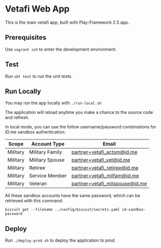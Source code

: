 # Vetafi Web App

This is the main vetafi app, built with Play-Framework 2.5 app.

## Prerequisites

Use `vagrant ssh` to enter the development environment.

## Test

Run `sbt test` to run the unit tests.

## Run Locally

You may run the app locally with `./run-local.sh`

The application will reload anytime you make a chance to the source code and refresh.

In local mode, you can use the follow username/password combinations for ID.me sandbox authentication:

| Scope | Account Type | Email |
|-------|--------------|-------|
| Military | Military Family | partner+vetafi_actsm@id.me |
| Military | Military Spouse | partner+vetafi_vet@id.me |
| Military | Retiree | partner+vetafi_retiree@id.me |
| Military | Service Member | partner+vetafi_milfam@id.me |
| Military | Veteran | partner+vetafi_milspouse@id.me |

All these sandbox accounts have the same password, which can be retrieved with this command:

```
biscuit get --filename ../config/biscuit/secrets.yaml id-sandbox-password
```

## Deploy

Run `./deploy-prod.sh` to deploy the application to prod.


